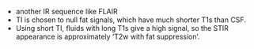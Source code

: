- another IR sequence like FLAIR
- TI is chosen to null fat signals, which have much shorter T1s than CSF.
- Using short TI, fluids with long T1s give a high signal, so the STIR appearance is approximately ‘T2w with fat suppression’.